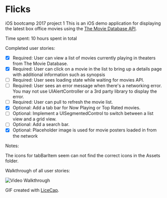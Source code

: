 # Flicks
iOS bootcamp 2017 project 1
This is an iOS demo application for displaying the latest box office movies using the [The Movie Database API](https://www.themoviedb.org/documentation/api).

Time spent: 10 hours spent in total

Completed user stories:

 * [x] Required: User can view a list of movies currently playing in theaters from The Movie Database.
 * [x] Required: User can click on a movie in the list to bring up a details page with additional information such as synopsis
 * [ ] Required: User sees loading state while waiting for movies API.
 * [ ] Required: User sees an error message when there's a networking error. You may not use UIAlertController or a 3rd party library to display the error. 
 * [ ] Required: User can pull to refresh the movie list.
 * [x] Optional: Add a tab bar for Now Playing or Top Rated movies.
 * [ ] Optional: Implement a UISegmentedControl to switch between a list view and a grid view. 
 * [ ] Optional: Add a search bar.
 * [x] Optional: Placeholder image is used for movie posters loaded in from the network
 
Notes:

The icons for tabBarItem seem can not find the correct icons in the Assets folder.

Walkthrough of all user stories:

![Video Walkthrough](Flicks.gif)

GIF created with [LiceCap](http://www.cockos.com/licecap/).
